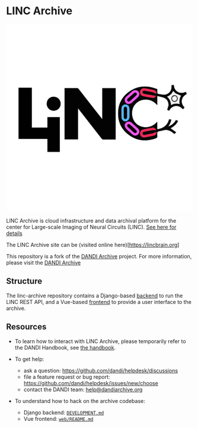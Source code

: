 # LINC Archive

![Alt text](web/src/assets/linc-logo.svg "LINC Logo")

LINC Archive is cloud infrastructure and data archival platform for the center for Large-scale Imaging of Neural Circuits (LINC). [See here for details](https://connects.mgh.harvard.edu/)

The LINC Archive site can be (visited online here)[https://lincbrain.org]

This repository is a fork of the [DANDI Archive](https://github.com/dandi/dandi-archive) project. For more information, please visit the [DANDI Archive](https://dandiarchive.org/)

## Structure

The linc-archive repository contains a Django-based [backend](dandiapi/) to run the LINC REST API, and a
Vue-based [frontend](web/) to provide a user interface to the archive.

## Resources

* To learn how to interact with LINC Archive, please temporarily refer to the DANDI Handbook,
see [the handbook](https://www.dandiarchive.org/handbook/).

* To get help:
  - ask a question: https://github.com/dandi/helpdesk/discussions
  - file a feature request or bug report: https://github.com/dandi/helpdesk/issues/new/choose
  - contact the DANDI team: help@dandiarchive.org

* To understand how to hack on the archive codebase:
  - Django backend: [`DEVELOPMENT.md`](DEVELOPMENT.md)
  - Vue frontend: [`web/README.md`](web/README.md)
